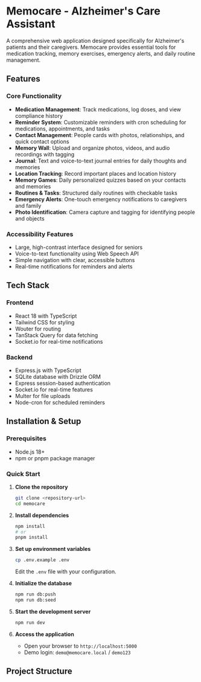 # Memocare - Alzheimer's Care Assistant

A comprehensive web application designed specifically for Alzheimer's patients and their caregivers. Memocare provides essential tools for medication tracking, memory exercises, emergency alerts, and daily routine management.

## Features

### Core Functionality
- **Medication Management**: Track medications, log doses, and view compliance history
- **Reminder System**: Customizable reminders with cron scheduling for medications, appointments, and tasks
- **Contact Management**: People cards with photos, relationships, and quick contact options
- **Memory Wall**: Upload and organize photos, videos, and audio recordings with tagging
- **Journal**: Text and voice-to-text journal entries for daily thoughts and memories
- **Location Tracking**: Record important places and location history
- **Memory Games**: Daily personalized quizzes based on your contacts and memories
- **Routines & Tasks**: Structured daily routines with checkable tasks
- **Emergency Alerts**: One-touch emergency notifications to caregivers and family
- **Photo Identification**: Camera capture and tagging for identifying people and objects

### Accessibility Features
- Large, high-contrast interface designed for seniors
- Voice-to-text functionality using Web Speech API
- Simple navigation with clear, accessible buttons
- Real-time notifications for reminders and alerts

## Tech Stack

### Frontend
- React 18 with TypeScript
- Tailwind CSS for styling
- Wouter for routing
- TanStack Query for data fetching
- Socket.io for real-time notifications

### Backend
- Express.js with TypeScript
- SQLite database with Drizzle ORM
- Express session-based authentication
- Socket.io for real-time features
- Multer for file uploads
- Node-cron for scheduled reminders

## Installation & Setup

### Prerequisites
- Node.js 18+ 
- npm or pnpm package manager

### Quick Start

1. **Clone the repository**
   ```bash
   git clone <repository-url>
   cd memocare
   ```

2. **Install dependencies**
   ```bash
   npm install
   # or
   pnpm install
   ```

3. **Set up environment variables**
   ```bash
   cp .env.example .env
   ```
   Edit the `.env` file with your configuration.

4. **Initialize the database**
   ```bash
   npm run db:push
   npm run db:seed
   ```

5. **Start the development server**
   ```bash
   npm run dev
   ```

6. **Access the application**
   - Open your browser to `http://localhost:5000`
   - Demo login: `demo@memocare.local` / `demo123`

## Project Structure

